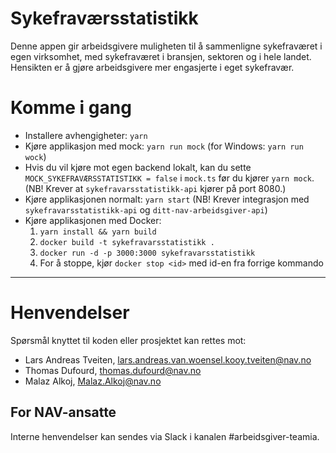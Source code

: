 Sykefraværsstatistikk
================

Denne appen gir arbeidsgivere muligheten til å sammenligne sykefraværet i egen virksomhet, med sykefraværet i bransjen, sektoren og i hele landet.
 Hensikten er å gjøre arbeidsgivere mer engasjerte i eget sykefravær.

# Komme i gang

- Installere avhengigheter: `yarn`
- Kjøre applikasjon med mock: `yarn run mock` (for Windows: `yarn run wock`)
- Hvis du vil kjøre mot egen backend lokalt, kan du sette `MOCK_SYKEFRAVÆRSSTATISTIKK = false` i `mock.ts` før du kjører `yarn mock`. (NB! Krever at `sykefravarsstatistikk-api` kjører på port 8080.)
- Kjøre applikasjonen normalt: `yarn start` (NB! Krever integrasjon med `sykefravarsstatistikk-api` og `ditt-nav-arbeidsgiver-api`)
- Kjøre applikasjonen med Docker:
    1. `yarn install && yarn build`
    2. `docker build -t sykefravarsstatistikk .`
    3. `docker run -d -p 3000:3000 sykefravarsstatistikk`
    4. For å stoppe, kjør `docker stop <id>` med id-en fra forrige kommando
---

# Henvendelser

Spørsmål knyttet til koden eller prosjektet kan rettes mot:

* Lars Andreas Tveiten, lars.andreas.van.woensel.kooy.tveiten@nav.no
* Thomas Dufourd, thomas.dufourd@nav.no
* Malaz Alkoj, Malaz.Alkoj@nav.no

## For NAV-ansatte

Interne henvendelser kan sendes via Slack i kanalen #arbeidsgiver-teamia.
